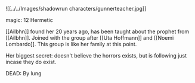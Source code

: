 ![[../../Images/shadowrun characters/gunnerteacher.jpg]]

magic: 12
Hermetic

[[Ailbhn]] found her 20 years ago, has been taught about the prophet from [[Ailbhn]]. Joined with the group after [[Uta Hoffmann]]  and [[Noemi Lombardo]]. This group is like her family at this point.

Her biggest secret: doesn't believe the horrors exists, but is following just incase they do exist.

DEAD: By lung